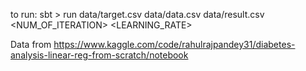 to run:
sbt > run data/target.csv data/data.csv data/result.csv <NUM_OF_ITERATION> <LEARNING_RATE>

Data from https://www.kaggle.com/code/rahulrajpandey31/diabetes-analysis-linear-reg-from-scratch/notebook